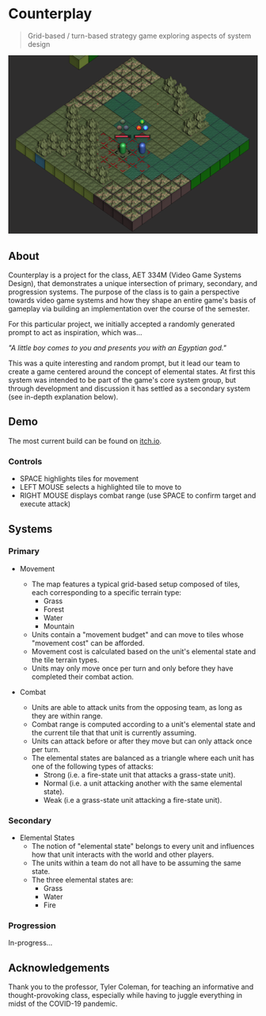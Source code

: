 # Counterplay

> Grid-based / turn-based strategy game exploring aspects of system design

![In-game screenshot of combat](screenshot.png)

## About 
Counterplay is a project for the class, AET 334M (Video Game Systems Design), that demonstrates a unique intersection of primary, secondary, and progression systems. The purpose of the class is to gain a perspective towards video game systems and how they shape an entire game's basis of gameplay via building an implementation over the course of the semester. 

For this particular project, we initially accepted a randomly generated prompt to act as inspiration, which was...

_"A little boy comes to you and presents you with an Egyptian god."_

This was a quite interesting and random prompt, but it lead our team to create a game centered around the concept of elemental states. At first this system was intended to be part of the game's core system group, but through development and discussion it has settled as a secondary system (see in-depth explanation below).

## Demo

The most current build can be found on <a href="https://maxwellmatt.itch.io/counterplay" target="_blank">itch.io</a>.

### Controls
- SPACE highlights tiles for movement
- LEFT MOUSE selects a highlighted tile to move to
- RIGHT MOUSE displays combat range (use SPACE to confirm target and execute attack)

## Systems

### Primary

- Movement
    - The map features a typical grid-based setup composed of tiles, each corresponding to a specific terrain type:
        - Grass
        - Forest
        - Water
        - Mountain
    - Units contain a "movement budget" and can move to tiles whose "movement cost" can be afforded.
    - Movement cost is calculated based on the unit's elemental state and the tile terrain types.
    - Units may only move once per turn and only before they have completed their combat action.

- Combat
    - Units are able to attack units from the opposing team, as long as they are within range.
    - Combat range is computed according to a unit's elemental state and the current tile that that unit is currently assuming.
    - Units can attack before or after they move but can only attack once per turn.
    - The elemental states are balanced as a triangle where each unit has one of the following types of attacks:
        - Strong (i.e. a fire-state unit that attacks a grass-state unit).
        - Normal (i.e. a unit attacking another with the same elemental state).
        - Weak (i.e a grass-state unit attacking a fire-state unit).

### Secondary

- Elemental States
    - The notion of "elemental state" belongs to every unit and influences how that unit interacts with the world and other players.
    - The units within a team do not all have to be assuming the same state.
    - The three elemental states are:
        - Grass
        - Water 
        - Fire

### Progression

In-progress...

## Acknowledgements

Thank you to the professor, Tyler Coleman, for teaching an informative and thought-provoking class, especially while having to juggle everything in midst of the COVID-19 pandemic.

